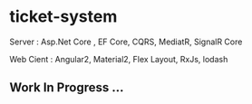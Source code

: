 # ticket-system
Server : Asp.Net Core , EF Core, CQRS, MediatR, SignalR Core

Web Cient : Angular2, Material2, Flex Layout, RxJs, lodash  

## Work In Progress ...
